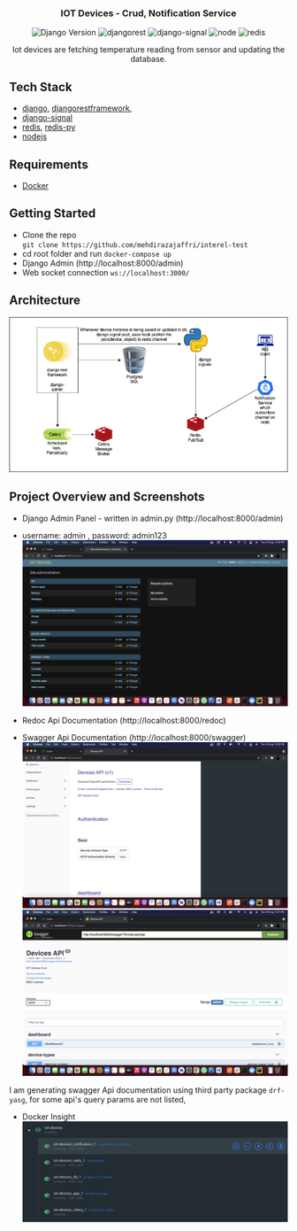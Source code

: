 <h3 align="center">IOT Devices - Crud, Notification Service</h3>
<div align="center">

<a><img alt="Django Version" src="https://img.shields.io/badge/django-3.2-green"></a>
<a><img alt="djangorest" src="https://img.shields.io/badge/djangorestframework-0"></a>
<a><img alt="django-signal" src="https://img.shields.io/badge/djangosignal-blue"></a>
<a><img alt="node" src="https://img.shields.io/node/v/npm?color=blue&label=node&logo=nodejs&logoColor=green"/></a>
<a><img alt="redis" src="https://img.shields.io/badge/redis-green"></a>


</div>


<p align="center"> Iot devices are fetching temperature reading from sensor and updating the database.
    <br> 
</p>


## Tech Stack
- [django](https://djangoproject.com/), [djangorestframework](https://djangorestframework.com/),
- [django-signal](https://docs.djangoproject.com/en/3.2/topics/signals/)
- [redis](https://redis.io/), [redis-py](https://github.com/andymccurdy/redis-py)
- [nodejs](https://nodejs.org/en/)

## Requirements
- [Docker](https://www.docker.com/)

## Getting Started
- Clone the repo<br />
  `git clone https://github.com/mehdirazajaffri/interel-test`
- cd root folder and run `docker-compose up`
- Django Admin (http://localhost:8000/admin)
- Web socket connection `ws://localhost:3000/`

## Architecture

![](docs/interel.png)

## Project Overview and Screenshots

- Django Admin Panel - written in admin.py (http://localhost:8000/admin)
- username: admin , password: admin123
![](docs/admin.png)

- Redoc Api Documentation (http://localhost:8000/redoc)
- Swagger Api Documentation (http://localhost:8000/swagger)
![](docs/redoc.png)
![](docs/swagger.png)

I am generating swagger Api documentation using third party package `drf-yasg`, for some api's query params are not listed,

- Docker Insight
![](docs/docker.png)

